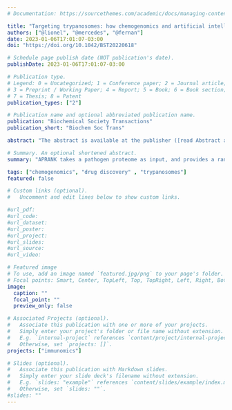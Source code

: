 ```yaml
---
# Documentation: https://sourcethemes.com/academic/docs/managing-content/

title: "Targeting trypanosomes: how chemogenomics and artificial intelligence can guide drug discovery"
authors: ["@lionel", "@mercedes", "@fernan"]
date: 2023-01-06T17:01:07-03:00
doi: "https://doi.org/10.1042/BST20220618"

# Schedule page publish date (NOT publication's date).
publishDate: 2023-01-06T17:01:07-03:00

# Publication type.
# Legend: 0 = Uncategorized; 1 = Conference paper; 2 = Journal article;
# 3 = Preprint / Working Paper; 4 = Report; 5 = Book; 6 = Book section;
# 7 = Thesis; 8 = Patent
publication_types: ["2"]

# Publication name and optional abbreviated publication name.
publication: "Biochemical Society Transactions"
publication_short: "Biochem Soc Trans"

abstract: "The abstract is available at the publisher ([read Abstract at Biochemical Society Transactions](https://portlandpress.com/biochemsoctrans/article-abstract/51/1/195/232416/Targeting-trypanosomes-how-chemogenomics-and?redirectedFrom=fulltext). Trypanosomatids are protozoan parasites that cause human and animal neglected diseases. Despite global efforts, effective treatments are still much needed. Phenotypic screens have provided several chemical leads for drug discovery, but the mechanism of action for many of these chemicals is currently unknown. Recently, chemogenomic screens assessing the susceptibility or resistance of parasites carrying genome-wide modifications started to define the mechanism of action of drugs at large scale. In this review, we discuss how genomics is being used for drug discovery in trypanosomatids, how integration of chemical and genomics data from these and other organisms has guided prioritisations of candidate therapeutic targets and additional chemical starting points, and how these data can fuel the expansion of drug discovery pipelines into the era of artificial intelligence."

# Summary. An optional shortened abstract.
summary: "APRANK takes a pathogen proteome as input, and provides a ranked list of the _best_ candidate antigens and epitopes."

tags: ["chemogenomics", "drug discovery" , "trypanosomes"]
featured: false

# Custom links (optional).
#   Uncomment and edit lines below to show custom links.

#url_pdf:
#url_code:
#url_dataset:
#url_poster:
#url_project:
#url_slides:
#url_source:
#url_video:

# Featured image
# To use, add an image named `featured.jpg/png` to your page's folder. 
# Focal points: Smart, Center, TopLeft, Top, TopRight, Left, Right, BottomLeft, Bottom, BottomRight.
image:
  caption: ""
  focal_point: ""
  preview_only: false

# Associated Projects (optional).
#   Associate this publication with one or more of your projects.
#   Simply enter your project's folder or file name without extension.
#   E.g. `internal-project` references `content/project/internal-project/index.md`.
#   Otherwise, set `projects: []`.
projects: ["immunomics"]

# Slides (optional).
#   Associate this publication with Markdown slides.
#   Simply enter your slide deck's filename without extension.
#   E.g. `slides: "example"` references `content/slides/example/index.md`.
#   Otherwise, set `slides: ""`.
#slides: ""
---
```


&nbsp;  
